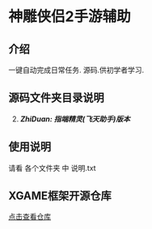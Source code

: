 # 神雕侠侣2手游辅助

## 介绍

一键自动完成日常任务. 源码.供初学者学习.



## 源码文件夹目录说明

2. ***ZhiDuan: 指端精灵(飞天助手)版本***



## 使用说明

请看 各个文件夹 中 说明.txt



## XGAME框架开源仓库

[点击查看仓库](https://github.com/xxxxue/XGAME)

